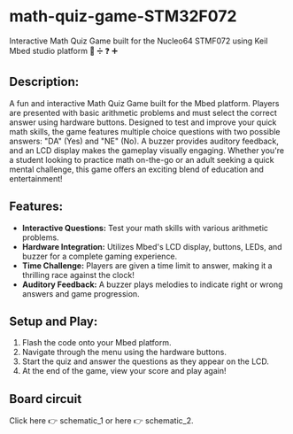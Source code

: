 # math-quiz-game-STM32F072
Interactive Math Quiz Game built for the Nucleo64 STMF072 using Keil Mbed studio platform 🧮 ➗ ❓ ➕

## Description:
A fun and interactive Math Quiz Game built for the Mbed platform. Players are presented with basic arithmetic problems and must select the correct answer using hardware buttons. Designed to test and improve your quick math skills, the game features multiple choice questions with two possible answers: "DA" (Yes) and "NE" (No). A buzzer provides auditory feedback, and an LCD display makes the gameplay visually engaging. Whether you're a student looking to practice math on-the-go or an adult seeking a quick mental challenge, this game offers an exciting blend of education and entertainment!

## Features:
- **Interactive Questions:** Test your math skills with various arithmetic problems.
- **Hardware Integration:** Utilizes Mbed's LCD display, buttons, LEDs, and buzzer for a complete gaming experience.
- **Time Challenge:** Players are given a time limit to answer, making it a thrilling race against the clock!
- **Auditory Feedback:** A buzzer plays melodies to indicate right or wrong answers and game progression.

## Setup and Play:
1. Flash the code onto your Mbed platform.
2. Navigate through the menu using the hardware buttons.
3. Start the quiz and answer the questions as they appear on the LCD.
4. At the end of the game, view your score and play again!

## Board circuit
Click here 👉 schematic_1 or here 👉 schematic_2.
